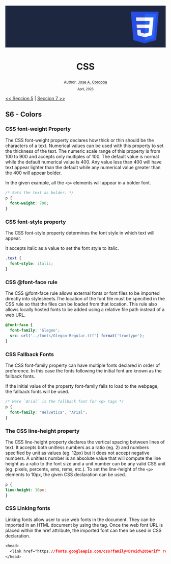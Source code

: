 <div align="center">


![Day 5](./images/banners/css.png)

  <h1> CSS </h1>
  

  <sub>Author:
  <a href="" target="_blank">Jose A. Cordoba</a><br>
  <small> April, 2023</small>
  </sub>
</div>

[<< Seccion 5](https://github.com/josemek098dev/001-Docs-web-development/blob/master/02-Fronted/02.5-CSS_Colors.md) | [Seccion 7 >>](https://github.com/josemek098dev/001-Docs-web-development/blob/master/02-Fronted/02.7-CSS_Layout%20with%20Flexbox.md)

## S6 - Colors

### CSS font-weight Property
The CSS font-weight property declares how thick or thin should be the characters of a text. Numerical values can be used with this property to set the thickness of the text. The numeric scale range of this property is from 100 to 900 and accepts only multiples of 100. The default value is normal while the default numerical value is 400. Any value less than 400 will have text appear lighter than the default while any numerical value greater than the 400 will appear bolder.

In the given example, all the `<p>` elements will appear in a bolder font.

```css
/* Sets the text as bolder. */
p {
  font-weight: 700;
}
```

### CSS font-style property
The CSS font-style property determines the font style in which text will appear.

It accepts italic as a value to set the font style to italic.

```css
.text {
  font-style: italic;
}
```

### CSS @font-face rule
The CSS @font-face rule allows external fonts or font files to be imported directly into stylesheets.The location of the font file must be specified in the CSS rule so that the files can be loaded from that location. This rule also allows locally hosted fonts to be added using a relative file path instead of a web URL.

```css
@font-face {
  font-family: 'Glegoo';
  src: url('../fonts/Glegoo-Regular.ttf') format('truetype');
}
```

### CSS Fallback Fonts
The CSS font-family property can have multiple fonts declared in order of preference. In this case the fonts following the initial font are known as the fallback fonts.

If the initial value of the property font-family fails to load to the webpage, the fallback fonts will be used.

```css
/* Here `Arial` is the fallback font for <p> tags */
p {
  font-family: "Helvetica", "Arial";
}
```

### The CSS line-height property

The CSS line-height property declares the vertical spacing between lines of text. It accepts both unitless numbers as a ratio (eg. 2) and numbers specified by unit as values (eg. 12px) but it does not accept negative numbers. A unitless number is an absolute value that will compute the line height as a ratio to the font size and a unit number can be any valid CSS unit (eg. pixels, percents, ems, rems, etc.). To set the line-height of the `<p>` elements to 10px, the given CSS declaration can be used.

```css
p {
line-height: 10px;
}
```

### CSS Linking fonts
Linking fonts allow user to use web fonts in the document. They can be imported in an HTML document by using the <link> tag. Once the web font URL is placed within the href attribute, the imported font can then be used in CSS declaration.

```css
<head>
  <link href="https://fonts.googleapis.com/css?family=Droid%20Serif" rel="stylesheet">
</head>
```